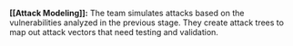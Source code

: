 **[[Attack Modeling]]:** The team simulates attacks based on the vulnerabilities analyzed in the previous stage. They create attack trees to map out attack vectors that need testing and validation.